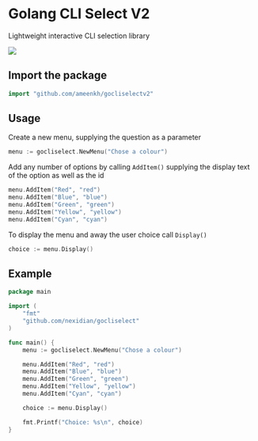 # Golang CLI Select V2
Lightweight interactive CLI selection library 

![](https://media.giphy.com/media/Nmc3muJhaCfPe2LWd9/giphy.gif)


## Import the package
```go
import "github.com/ameenkh/gocliselectv2"
```

## Usage
Create a new menu, supplying the question as a parameter

```go
menu := gocliselect.NewMenu("Chose a colour")
```

Add any number of options by calling `AddItem()` supplying the display text of the option
as well as the id
```go
menu.AddItem("Red", "red")
menu.AddItem("Blue", "blue")
menu.AddItem("Green", "green")
menu.AddItem("Yellow", "yellow")
menu.AddItem("Cyan", "cyan")
```

To display the menu and away the user choice call `Display()`

```go
choice := menu.Display()
```

## Example
```go
package main

import (
    "fmt"
    "github.com/nexidian/gocliselect"
)

func main() {
    menu := gocliselect.NewMenu("Chose a colour")

    menu.AddItem("Red", "red")
    menu.AddItem("Blue", "blue")
    menu.AddItem("Green", "green")
    menu.AddItem("Yellow", "yellow")
    menu.AddItem("Cyan", "cyan")

    choice := menu.Display()

    fmt.Printf("Choice: %s\n", choice)
}
```

